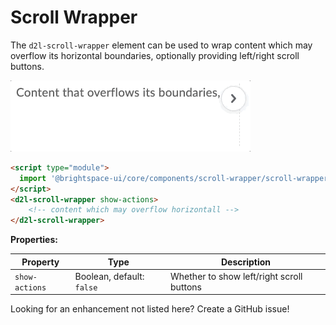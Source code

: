 # Scroll Wrapper

The `d2l-scroll-wrapper` element can be used to wrap content which may overflow its horizontal boundaries, optionally providing left/right scroll buttons.

![scroll wrapper](./screenshots/scroll-wrapper.gif?raw=true)

```html
<script type="module">
  import '@brightspace-ui/core/components/scroll-wrapper/scroll-wrapper.js';
</script>
<d2l-scroll-wrapper show-actions>
	<!-- content which may overflow horizontall -->
</d2l-scroll-wrapper>
```

**Properties:**

| Property | Type | Description |
|--|--|--|
| `show-actions` | Boolean, default: `false` | Whether to show left/right scroll buttons |

Looking for an enhancement not listed here? Create a GitHub issue!
